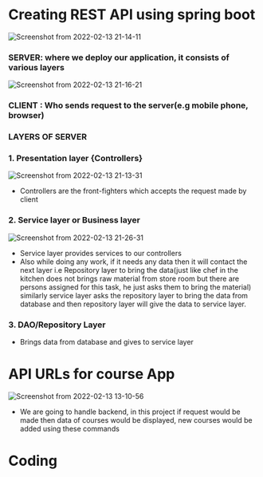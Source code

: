 # Creating REST API using spring boot


![Screenshot from 2022-02-13 21-14-11](https://user-images.githubusercontent.com/42698268/153760978-bf9b3917-f116-42a0-b07b-6aa9740ca518.png)

### SERVER:  where we deploy our application, it consists of various layers

![Screenshot from 2022-02-13 21-16-21](https://user-images.githubusercontent.com/42698268/153761047-bd7aa726-e970-4dd0-a3ba-b90ab2a23486.png)

### CLIENT : Who sends request to the server(e.g mobile phone, browser)

### LAYERS OF SERVER

### 1. Presentation layer {Controllers}

![Screenshot from 2022-02-13 21-13-31](https://user-images.githubusercontent.com/42698268/153761140-b21bca0e-c839-4ea8-b3db-7da84d88c83a.png)


* Controllers are the front-fighters which accepts the request made by client


### 2. Service layer or Business layer


![Screenshot from 2022-02-13 21-26-31](https://user-images.githubusercontent.com/42698268/153761423-8a67220a-d5b4-445d-b285-5cf80bd180c0.png)


* Service layer provides services to our controllers
* Also while doing any work, if it needs any data then it will contact the next layer i.e Repository layer to bring the data(just like chef in the kitchen does not brings raw material from store room but there are persons assigned for this task, he just asks them to bring the material) similarly service layer asks the repository layer to bring the data from database and then repository layer will give the data to service layer.

### 3. DAO/Repository Layer
* Brings data from database and gives to service layer

# API URLs for course App

![Screenshot from 2022-02-13 13-10-56](https://user-images.githubusercontent.com/42698268/153766968-0d7b29be-1f82-4708-9d9d-665772d06d3d.png)

* We are going to handle backend, in this project if request would be made then data of courses would be displayed, new courses would be added using these commands

# Coding























 
